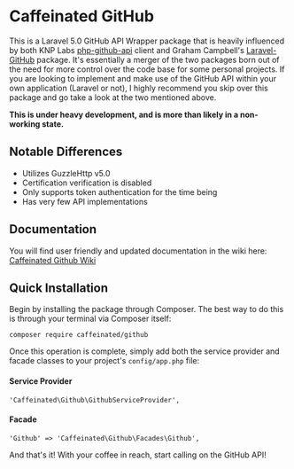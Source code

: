 Caffeinated GitHub
==================

This is a Laravel 5.0 GitHub API Wrapper package that is heavily influenced by both KNP Labs [php-github-api](https://github.com/KnpLabs/php-github-api) client and Graham Campbell's [Laravel-GitHub](https://github.com/GrahamCampbell/Laravel-GitHub) package. It's essentially a merger of the two packages born out of the need for more control over the code base for some personal projects. If you are looking to implement and make use of the GitHub API within your own application (Laravel or not), I highly recommend you skip over this package and go take a look at the two mentioned above.

**This is under heavy development, and is more than likely in a non-working state.**

Notable Differences
---------------
- Utilizes GuzzleHttp v5.0
- Certification verification is disabled
- Only supports token authentication for the time being
- Has very few API implementations

Documentation
-------------
You will find user friendly and updated documentation in the wiki here: [Caffeinated Github Wiki](https://github.com/caffeinated/github/wiki)

Quick Installation
------------------
Begin by installing the package through Composer. The best way to do this is through your terminal via Composer itself:

```
composer require caffeinated/github
```

Once this operation is complete, simply add both the service provider and facade classes to your project's `config/app.php` file:

#### Service Provider
```
'Caffeinated\Github\GithubServiceProvider',
```

#### Facade
```
'Github' => 'Caffeinated\Github\Facades\Github',
```

And that's it! With your coffee in reach, start calling on the GitHub API!
